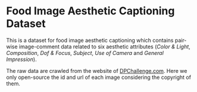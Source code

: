 # Food Image Aesthetic Captioning Dataset

This is a dataset for food image aesthetic captioning which contains pair-wise
image-comment data related to six aesthetic attributes (*Color & Light*, *Composition*, *Dof & Focus*, *Subject*, *Use of Camera* and *General Impression*).

The raw data are crawled from the website of [DPChallenge.com](http://dpchallenge.com). Here we only open-source the id and url of each image considering the copyright of them.
